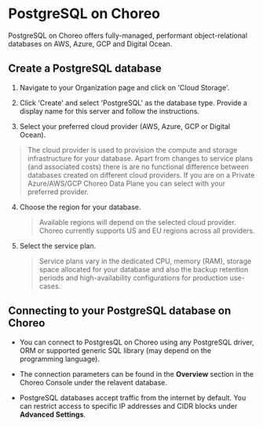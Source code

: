 # PostgreSQL on Choreo

PostgreSQL on Choreo offers fully-managed, performant object-relational databases on AWS, Azure, GCP and Digital Ocean.

## Create a PostgreSQL database

1. Navigate to your Organization page and click on 'Cloud Storage'.

2. Click 'Create' and select 'PostgreSQL' as the database type. Provide a display name for this server and follow the instructions.

3. Select your preferred cloud provider (AWS, Azure, GCP or Digital Ocean).
  > The cloud provider is used to provision the compute and storage infrastructure for your database.
  > Apart from changes to service plans (and associated costs) there is are no functional difference between databases created on different cloud providers.
  > If you are on a Private Azure/AWS/GCP Choreo Data Plane you can select with your preferred provider.

4. Choose the region for your database.
   > Available regions will depend on the selected cloud provider. Choreo currently supports US and EU regions across all providers.

5. Select the service plan.
   > Service plans vary in the dedicated CPU, memory (RAM), storage space allocated for your database and also the backup retention periods and high-availability configurations for production use-cases.

## Connecting to your PostgreSQL database on Choreo

- You can connect to PostgresQL on Choreo using any PostgreSQL driver, ORM or supported generic SQL library (may depend on the programming language).

- The connection parameters can be found in the **Overview** section in the Choreo Console under the relavent database.

- PostgreSQL databases accept traffic from the internet by default. You can restrict access to specific IP addresses and CIDR blocks under **Advanced Settings**.
